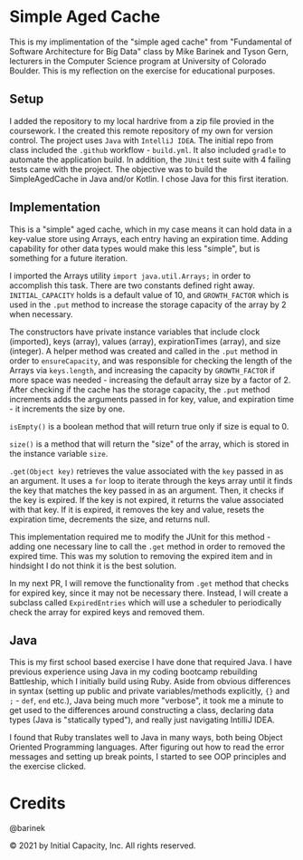 # Simple Aged Cache

This is my implimentation of the "simple aged cache" from "Fundamental of Software Architecture for Big Data" class by Mike Barinek and Tyson Gern, lecturers in the Computer Science program at University of Colorado Boulder.  This is my reflection on the exercise for educational purposes.

## Setup

I added the repository to my local hardrive from a zip file provied in the coursework.  I the created this remote repository of my own for version control.  The project uses `Java` with `IntelliJ IDEA`.  The initial repo from class included the `.github` workflow - `build.yml`.  It also included `gradle` to automate the application build.  In addition, the `JUnit` test suite with 4 failing tests came with the project.  The objective was to build the SimpleAgedCache in Java and/or Kotlin.  I chose Java for this first iteration.

## Implementation 

This is a "simple" aged cache, which in my case means it can hold data in a key-value store using Arrays, each entry having an expiration time.  Adding capability for other data types would make this less "simple", but is something for a future iteration. 

I imported the Arrays utility `import java.util.Arrays;` in order to accomplish this task.  There are two constants defined right away.  `INITIAL_CAPACITY` holds is a default value of 10, and `GROWTH_FACTOR` which is used in the `.put` method to increase the storage capacity of the array by 2 when necessary. 

The constructors have private instance variables that include clock (imported), keys (array), values (array), expirationTimes (array), and size (integer).  A helper method was created and called in the `.put` method in order to `ensureCapacity`, and was responsible for checking the length of the Arrays via `keys.length`, and increasing the capacity by `GROWTH_FACTOR` if more space was needed - increasing the default array size by a factor of 2.  After checking if the cache has the storage capacity, the `.put` method increments adds the arguments passed in for key, value, and expiration time - it increments the size by one.

`isEmpty()` is a boolean method that will return true only if size is equal to 0. 

`size()` is a method that will return the "size" of the array, which is stored in the instance variable `size`.

`.get(Object key)` retrieves the value associated with the `key` passed in as an argument.  It uses a `for` loop to iterate through the keys array until it finds the key that matches the key passed in as an argument.  Then, it checks if the key is expired.  If the key is not expired, it returns the value associated with that key.  If it is expired, it removes the key and value, resets the expiration time, decrements the size, and returns null.  

This implementation required me to modify the JUnit for this method - adding one necessary line to call the `.get` method in order to removed the expired time.  This was my solution to removing the expired item and in hindsight I do not think it is the best solution.  

In my next PR, I will remove the functionality from `.get` method that checks for expired key, since it may not be necessary there.  Instead, I will create a subclass called `ExpiredEntries` which will use a scheduler to periodically check the array for expired keys and removed them. 

## Java

This is my first school based exercise I have done that required Java.  I have previous experience using Java in my coding bootcamp rebuilding Battleship, which I initially build using Ruby. Aside from obvious differences in syntax (setting up public and private variables/methods explicitly, `{}` and `;` - `def`, `end` etc.), Java being much more "verbose", it took me a minute to get used to the differences around constructing a class, declaring data types (Java is "statically typed"), and really just navigating IntilliJ IDEA.  

I found that Ruby translates well to Java in many ways, both being Object Oriented Programming languages.  After figuring out how to read the error messages and setting up break points, I started to see OOP principles and the exercise clicked.

# Credits

 @barinek

© 2021 by Initial Capacity, Inc. All rights reserved.

